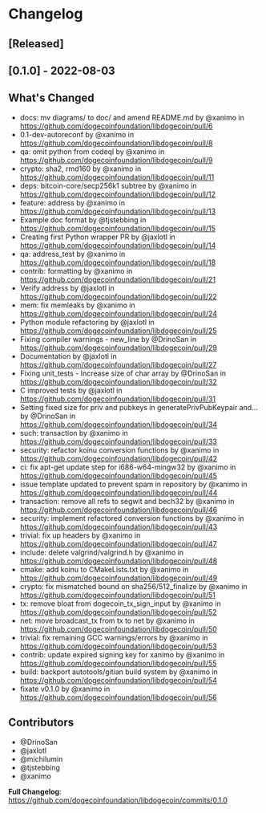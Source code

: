 # Changelog

## [Released]

## [0.1.0] - 2022-08-03

## What's Changed
* docs: mv diagrams/ to doc/ and amend README.md by @xanimo in https://github.com/dogecoinfoundation/libdogecoin/pull/6
* 0.1-dev-autoreconf by @xanimo in https://github.com/dogecoinfoundation/libdogecoin/pull/8
* qa: omit python from codeql by @xanimo in https://github.com/dogecoinfoundation/libdogecoin/pull/9
* crypto: sha2, rmd160 by @xanimo in https://github.com/dogecoinfoundation/libdogecoin/pull/11
* deps: bitcoin-core/secp256k1 subtree by @xanimo in https://github.com/dogecoinfoundation/libdogecoin/pull/12
* feature: address by @xanimo in https://github.com/dogecoinfoundation/libdogecoin/pull/13
* Example doc format by @tjstebbing in https://github.com/dogecoinfoundation/libdogecoin/pull/15
* Creating first Python wrapper PR by @jaxlotl in https://github.com/dogecoinfoundation/libdogecoin/pull/14
* qa: address_test by @xanimo in https://github.com/dogecoinfoundation/libdogecoin/pull/18
* contrib: formatting by @xanimo in https://github.com/dogecoinfoundation/libdogecoin/pull/21
* Verify address by @jaxlotl in https://github.com/dogecoinfoundation/libdogecoin/pull/22
* mem: fix memleaks by @xanimo in https://github.com/dogecoinfoundation/libdogecoin/pull/24
* Python module refactoring by @jaxlotl in https://github.com/dogecoinfoundation/libdogecoin/pull/25
* Fixing compiler warnings - new_line by @DrinoSan in https://github.com/dogecoinfoundation/libdogecoin/pull/29
* Documentation by @jaxlotl in https://github.com/dogecoinfoundation/libdogecoin/pull/27
* Fixing unit_tests - Increase size of char array by @DrinoSan in https://github.com/dogecoinfoundation/libdogecoin/pull/32
* C improved tests by @jaxlotl in https://github.com/dogecoinfoundation/libdogecoin/pull/31
* Setting fixed size for priv and pubkeys in generatePrivPubKeypair and… by @DrinoSan in https://github.com/dogecoinfoundation/libdogecoin/pull/34
* such: transaction by @xanimo in https://github.com/dogecoinfoundation/libdogecoin/pull/33
* security: refactor koinu conversion functions by @xanimo in https://github.com/dogecoinfoundation/libdogecoin/pull/42
* ci: fix apt-get update step for i686-w64-mingw32 by @xanimo in https://github.com/dogecoinfoundation/libdogecoin/pull/45
* issue template updated to prevent spam in repository by @xanimo in https://github.com/dogecoinfoundation/libdogecoin/pull/44
* transaction: remove all refs to segwit and bech32 by @xanimo in https://github.com/dogecoinfoundation/libdogecoin/pull/46
* security: implement refactored conversion functions by @xanimo in https://github.com/dogecoinfoundation/libdogecoin/pull/43
* trivial: fix up headers by @xanimo in https://github.com/dogecoinfoundation/libdogecoin/pull/47
* include: delete valgrind/valgrind.h by @xanimo in https://github.com/dogecoinfoundation/libdogecoin/pull/48
* cmake: add koinu to CMakeLists.txt by @xanimo in https://github.com/dogecoinfoundation/libdogecoin/pull/49
* crypto: fix mismatched bound on sha256/512_finalize by @xanimo in https://github.com/dogecoinfoundation/libdogecoin/pull/51
* tx: remove bloat from dogecoin_tx_sign_input by @xanimo in https://github.com/dogecoinfoundation/libdogecoin/pull/52
* net: move broadcast_tx from tx to net by @xanimo in https://github.com/dogecoinfoundation/libdogecoin/pull/50
* trivial: fix remaining GCC warnings/errors by @xanimo in https://github.com/dogecoinfoundation/libdogecoin/pull/53
* contrib: update expired signing key for xanimo by @xanimo in https://github.com/dogecoinfoundation/libdogecoin/pull/55
* build: backport autotools/gitian build system by @xanimo in https://github.com/dogecoinfoundation/libdogecoin/pull/54
* fixate v0.1.0 by @xanimo in https://github.com/dogecoinfoundation/libdogecoin/pull/56

## Contributors
* @DrinoSan
* @jaxlotl
* @michilumin
* @tjstebbing
* @xanimo

**Full Changelog**: https://github.com/dogecoinfoundation/libdogecoin/commits/0.1.0

